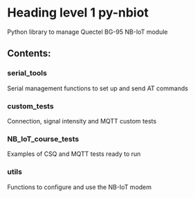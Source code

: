 # Heading level 1 py-nbiot
Python library to manage Quectel BG-95 NB-IoT module

## Contents:

### serial_tools 

Serial management functions to set up and send AT commands

### custom_tests

Connection, signal intensity and MQTT custom tests

### NB_IoT_course_tests

Examples of CSQ and MQTT tests ready to run

### utils

Functions to configure and use the NB-IoT modem
